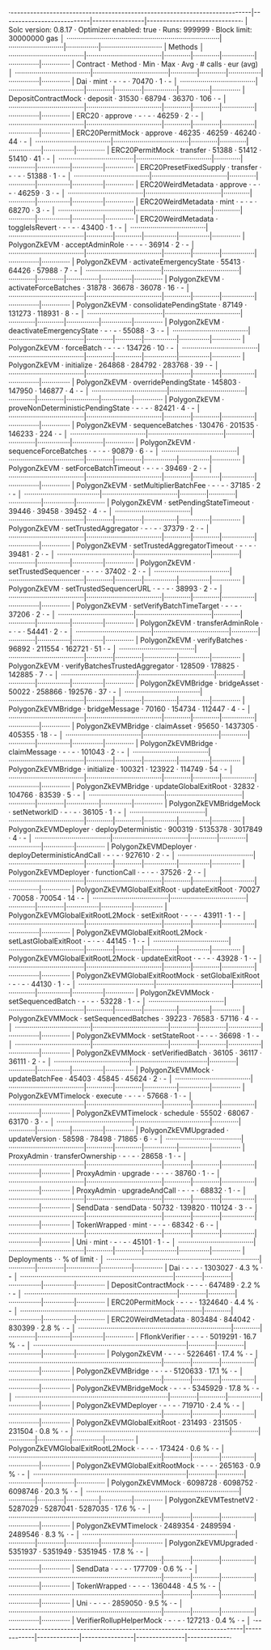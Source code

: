 ·--------------------------------------------------------------------------|---------------------------|----------------|-----------------------------·
|                           Solc version: 0.8.17                           ·  Optimizer enabled: true  ·  Runs: 999999  ·  Block limit: 30000000 gas  │
···········································································|···························|················|······························
|  Methods                                                                                                                                            │
·····································|·····································|·············|·············|················|···············|··············
|  Contract                          ·  Method                             ·  Min        ·  Max        ·  Avg           ·  # calls      ·  eur (avg)  │
·····································|·····································|·············|·············|················|···············|··············
|  Dai                               ·  mint                               ·          -  ·          -  ·         70470  ·            1  ·          -  │
·····································|·····································|·············|·············|················|···············|··············
|  DepositContractMock               ·  deposit                            ·      31530  ·      68794  ·         36370  ·          106  ·          -  │
·····································|·····································|·············|·············|················|···············|··············
|  ERC20                             ·  approve                            ·          -  ·          -  ·         46259  ·            2  ·          -  │
·····································|·····································|·············|·············|················|···············|··············
|  ERC20PermitMock                   ·  approve                            ·      46235  ·      46259  ·         46240  ·           44  ·          -  │
·····································|·····································|·············|·············|················|···············|··············
|  ERC20PermitMock                   ·  transfer                           ·      51388  ·      51412  ·         51410  ·           41  ·          -  │
·····································|·····································|·············|·············|················|···············|··············
|  ERC20PresetFixedSupply            ·  transfer                           ·          -  ·          -  ·         51388  ·            1  ·          -  │
·····································|·····································|·············|·············|················|···············|··············
|  ERC20WeirdMetadata                ·  approve                            ·          -  ·          -  ·         46259  ·            3  ·          -  │
·····································|·····································|·············|·············|················|···············|··············
|  ERC20WeirdMetadata                ·  mint                               ·          -  ·          -  ·         68270  ·            3  ·          -  │
·····································|·····································|·············|·············|················|···············|··············
|  ERC20WeirdMetadata                ·  toggleIsRevert                     ·          -  ·          -  ·         43400  ·            1  ·          -  │
·····································|·····································|·············|·············|················|···············|··············
|  PolygonZkEVM                      ·  acceptAdminRole                    ·          -  ·          -  ·         36914  ·            2  ·          -  │
·····································|·····································|·············|·············|················|···············|··············
|  PolygonZkEVM                      ·  activateEmergencyState             ·      55413  ·      64426  ·         57988  ·            7  ·          -  │
·····································|·····································|·············|·············|················|···············|··············
|  PolygonZkEVM                      ·  activateForceBatches               ·      31878  ·      36678  ·         36078  ·           16  ·          -  │
·····································|·····································|·············|·············|················|···············|··············
|  PolygonZkEVM                      ·  consolidatePendingState            ·      87149  ·     131273  ·        118931  ·            8  ·          -  │
·····································|·····································|·············|·············|················|···············|··············
|  PolygonZkEVM                      ·  deactivateEmergencyState           ·          -  ·          -  ·         55088  ·            3  ·          -  │
·····································|·····································|·············|·············|················|···············|··············
|  PolygonZkEVM                      ·  forceBatch                         ·          -  ·          -  ·        134726  ·           10  ·          -  │
·····································|·····································|·············|·············|················|···············|··············
|  PolygonZkEVM                      ·  initialize                         ·     264868  ·     284792  ·        283768  ·           39  ·          -  │
·····································|·····································|·············|·············|················|···············|··············
|  PolygonZkEVM                      ·  overridePendingState               ·     145803  ·     147950  ·        146877  ·            4  ·          -  │
·····································|·····································|·············|·············|················|···············|··············
|  PolygonZkEVM                      ·  proveNonDeterministicPendingState  ·          -  ·          -  ·         82421  ·            4  ·          -  │
·····································|·····································|·············|·············|················|···············|··············
|  PolygonZkEVM                      ·  sequenceBatches                    ·     130476  ·     201535  ·        146233  ·          224  ·          -  │
·····································|·····································|·············|·············|················|···············|··············
|  PolygonZkEVM                      ·  sequenceForceBatches               ·          -  ·          -  ·         90879  ·            6  ·          -  │
·····································|·····································|·············|·············|················|···············|··············
|  PolygonZkEVM                      ·  setForceBatchTimeout               ·          -  ·          -  ·         39469  ·            2  ·          -  │
·····································|·····································|·············|·············|················|···············|··············
|  PolygonZkEVM                      ·  setMultiplierBatchFee              ·          -  ·          -  ·         37185  ·            2  ·          -  │
·····································|·····································|·············|·············|················|···············|··············
|  PolygonZkEVM                      ·  setPendingStateTimeout             ·      39446  ·      39458  ·         39452  ·            4  ·          -  │
·····································|·····································|·············|·············|················|···············|··············
|  PolygonZkEVM                      ·  setTrustedAggregator               ·          -  ·          -  ·         37379  ·            2  ·          -  │
·····································|·····································|·············|·············|················|···············|··············
|  PolygonZkEVM                      ·  setTrustedAggregatorTimeout        ·          -  ·          -  ·         39481  ·            2  ·          -  │
·····································|·····································|·············|·············|················|···············|··············
|  PolygonZkEVM                      ·  setTrustedSequencer                ·          -  ·          -  ·         37402  ·            2  ·          -  │
·····································|·····································|·············|·············|················|···············|··············
|  PolygonZkEVM                      ·  setTrustedSequencerURL             ·          -  ·          -  ·         38993  ·            2  ·          -  │
·····································|·····································|·············|·············|················|···············|··············
|  PolygonZkEVM                      ·  setVerifyBatchTimeTarget           ·          -  ·          -  ·         37206  ·            2  ·          -  │
·····································|·····································|·············|·············|················|···············|··············
|  PolygonZkEVM                      ·  transferAdminRole                  ·          -  ·          -  ·         54441  ·            2  ·          -  │
·····································|·····································|·············|·············|················|···············|··············
|  PolygonZkEVM                      ·  verifyBatches                      ·      96892  ·     211554  ·        162721  ·           51  ·          -  │
·····································|·····································|·············|·············|················|···············|··············
|  PolygonZkEVM                      ·  verifyBatchesTrustedAggregator     ·     128509  ·     178825  ·        142885  ·            7  ·          -  │
·····································|·····································|·············|·············|················|···············|··············
|  PolygonZkEVMBridge                ·  bridgeAsset                        ·      50022  ·     258866  ·        192576  ·           37  ·          -  │
·····································|·····································|·············|·············|················|···············|··············
|  PolygonZkEVMBridge                ·  bridgeMessage                      ·      70160  ·     154734  ·        112447  ·            4  ·          -  │
·····································|·····································|·············|·············|················|···············|··············
|  PolygonZkEVMBridge                ·  claimAsset                         ·      95650  ·    1437305  ·        405355  ·           18  ·          -  │
·····································|·····································|·············|·············|················|···············|··············
|  PolygonZkEVMBridge                ·  claimMessage                       ·          -  ·          -  ·        101043  ·            2  ·          -  │
·····································|·····································|·············|·············|················|···············|··············
|  PolygonZkEVMBridge                ·  initialize                         ·     100321  ·     123922  ·        114749  ·           54  ·          -  │
·····································|·····································|·············|·············|················|···············|··············
|  PolygonZkEVMBridge                ·  updateGlobalExitRoot               ·      32832  ·     104766  ·         83539  ·            5  ·          -  │
·····································|·····································|·············|·············|················|···············|··············
|  PolygonZkEVMBridgeMock            ·  setNetworkID                       ·          -  ·          -  ·         36105  ·            1  ·          -  │
·····································|·····································|·············|·············|················|···············|··············
|  PolygonZkEVMDeployer              ·  deployDeterministic                ·     900319  ·    5135378  ·       3017849  ·            4  ·          -  │
·····································|·····································|·············|·············|················|···············|··············
|  PolygonZkEVMDeployer              ·  deployDeterministicAndCall         ·          -  ·          -  ·        927610  ·            2  ·          -  │
·····································|·····································|·············|·············|················|···············|··············
|  PolygonZkEVMDeployer              ·  functionCall                       ·          -  ·          -  ·         37526  ·            2  ·          -  │
·····································|·····································|·············|·············|················|···············|··············
|  PolygonZkEVMGlobalExitRoot        ·  updateExitRoot                     ·      70027  ·      70058  ·         70054  ·           14  ·          -  │
·····································|·····································|·············|·············|················|···············|··············
|  PolygonZkEVMGlobalExitRootL2Mock  ·  setExitRoot                        ·          -  ·          -  ·         43911  ·            1  ·          -  │
·····································|·····································|·············|·············|················|···············|··············
|  PolygonZkEVMGlobalExitRootL2Mock  ·  setLastGlobalExitRoot              ·          -  ·          -  ·         44145  ·            1  ·          -  │
·····································|·····································|·············|·············|················|···············|··············
|  PolygonZkEVMGlobalExitRootL2Mock  ·  updateExitRoot                     ·          -  ·          -  ·         43928  ·            1  ·          -  │
·····································|·····································|·············|·············|················|···············|··············
|  PolygonZkEVMGlobalExitRootMock    ·  setGlobalExitRoot                  ·          -  ·          -  ·         44130  ·            1  ·          -  │
·····································|·····································|·············|·············|················|···············|··············
|  PolygonZkEVMMock                  ·  setSequencedBatch                  ·          -  ·          -  ·         53228  ·            1  ·          -  │
·····································|·····································|·············|·············|················|···············|··············
|  PolygonZkEVMMock                  ·  setSequencedBatches                ·      39223  ·      76583  ·         57116  ·            4  ·          -  │
·····································|·····································|·············|·············|················|···············|··············
|  PolygonZkEVMMock                  ·  setStateRoot                       ·          -  ·          -  ·         36698  ·            1  ·          -  │
·····································|·····································|·············|·············|················|···············|··············
|  PolygonZkEVMMock                  ·  setVerifiedBatch                   ·      36105  ·      36117  ·         36111  ·            2  ·          -  │
·····································|·····································|·············|·············|················|···············|··············
|  PolygonZkEVMMock                  ·  updateBatchFee                     ·      45403  ·      45845  ·         45624  ·            2  ·          -  │
·····································|·····································|·············|·············|················|···············|··············
|  PolygonZkEVMTimelock              ·  execute                            ·          -  ·          -  ·         57668  ·            1  ·          -  │
·····································|·····································|·············|·············|················|···············|··············
|  PolygonZkEVMTimelock              ·  schedule                           ·      55502  ·      68067  ·         63170  ·            3  ·          -  │
·····································|·····································|·············|·············|················|···············|··············
|  PolygonZkEVMUpgraded              ·  updateVersion                      ·      58598  ·      78498  ·         71865  ·            6  ·          -  │
·····································|·····································|·············|·············|················|···············|··············
|  ProxyAdmin                        ·  transferOwnership                  ·          -  ·          -  ·         28658  ·            1  ·          -  │
·····································|·····································|·············|·············|················|···············|··············
|  ProxyAdmin                        ·  upgrade                            ·          -  ·          -  ·         38760  ·            1  ·          -  │
·····································|·····································|·············|·············|················|···············|··············
|  ProxyAdmin                        ·  upgradeAndCall                     ·          -  ·          -  ·         68832  ·            1  ·          -  │
·····································|·····································|·············|·············|················|···············|··············
|  SendData                          ·  sendData                           ·      50732  ·     139820  ·        110124  ·            3  ·          -  │
·····································|·····································|·············|·············|················|···············|··············
|  TokenWrapped                      ·  mint                               ·          -  ·          -  ·         68342  ·            6  ·          -  │
·····································|·····································|·············|·············|················|···············|··············
|  Uni                               ·  mint                               ·          -  ·          -  ·         45101  ·            1  ·          -  │
·····································|·····································|·············|·············|················|···············|··············
|  Deployments                                                             ·                                            ·  % of limit   ·             │
···········································································|·············|·············|················|···············|··············
|  Dai                                                                     ·          -  ·          -  ·       1303027  ·        4.3 %  ·          -  │
···········································································|·············|·············|················|···············|··············
|  DepositContractMock                                                     ·          -  ·          -  ·        647489  ·        2.2 %  ·          -  │
···········································································|·············|·············|················|···············|··············
|  ERC20PermitMock                                                         ·          -  ·          -  ·       1324640  ·        4.4 %  ·          -  │
···········································································|·············|·············|················|···············|··············
|  ERC20WeirdMetadata                                                      ·     803484  ·     844042  ·        830399  ·        2.8 %  ·          -  │
···········································································|·············|·············|················|···············|··············
|  FflonkVerifier                                                          ·          -  ·          -  ·       5019291  ·       16.7 %  ·          -  │
···········································································|·············|·············|················|···············|··············
|  PolygonZkEVM                                                            ·          -  ·          -  ·       5226461  ·       17.4 %  ·          -  │
···········································································|·············|·············|················|···············|··············
|  PolygonZkEVMBridge                                                      ·          -  ·          -  ·       5120633  ·       17.1 %  ·          -  │
···········································································|·············|·············|················|···············|··············
|  PolygonZkEVMBridgeMock                                                  ·          -  ·          -  ·       5345929  ·       17.8 %  ·          -  │
···········································································|·············|·············|················|···············|··············
|  PolygonZkEVMDeployer                                                    ·          -  ·          -  ·        719710  ·        2.4 %  ·          -  │
···········································································|·············|·············|················|···············|··············
|  PolygonZkEVMGlobalExitRoot                                              ·     231493  ·     231505  ·        231504  ·        0.8 %  ·          -  │
···········································································|·············|·············|················|···············|··············
|  PolygonZkEVMGlobalExitRootL2Mock                                        ·          -  ·          -  ·        173424  ·        0.6 %  ·          -  │
···········································································|·············|·············|················|···············|··············
|  PolygonZkEVMGlobalExitRootMock                                          ·          -  ·          -  ·        265163  ·        0.9 %  ·          -  │
···········································································|·············|·············|················|···············|··············
|  PolygonZkEVMMock                                                        ·    6098728  ·    6098752  ·       6098746  ·       20.3 %  ·          -  │
···········································································|·············|·············|················|···············|··············
|  PolygonZkEVMTestnetV2                                                   ·    5287029  ·    5287041  ·       5287035  ·       17.6 %  ·          -  │
···········································································|·············|·············|················|···············|··············
|  PolygonZkEVMTimelock                                                    ·    2489354  ·    2489594  ·       2489546  ·        8.3 %  ·          -  │
···········································································|·············|·············|················|···············|··············
|  PolygonZkEVMUpgraded                                                    ·    5351937  ·    5351949  ·       5351945  ·       17.8 %  ·          -  │
···········································································|·············|·············|················|···············|··············
|  SendData                                                                ·          -  ·          -  ·        177709  ·        0.6 %  ·          -  │
···········································································|·············|·············|················|···············|··············
|  TokenWrapped                                                            ·          -  ·          -  ·       1360448  ·        4.5 %  ·          -  │
···········································································|·············|·············|················|···············|··············
|  Uni                                                                     ·          -  ·          -  ·       2859050  ·        9.5 %  ·          -  │
···········································································|·············|·············|················|···············|··············
|  VerifierRollupHelperMock                                                ·          -  ·          -  ·        127213  ·        0.4 %  ·          -  │
·--------------------------------------------------------------------------|-------------|-------------|----------------|---------------|-------------·